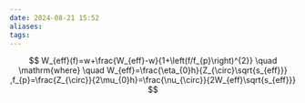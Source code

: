 ```yaml
---
date: 2024-08-21 15:52
aliases: 
tags: 
---
```

$$
W_{eff}(f)=w+\frac{W_{eff}-w}{1+\left(f/f_{p}\right)^{2}} \quad \mathrm{where} \quad W_{eff}=\frac{\eta_{0}h}{Z_{\circ}\sqrt{s_{eff}}} ,f_{p}=\frac{Z_{\circ}}{2\mu_{0}h}=\frac{\nu_{\circ}}{2W_{eff}\sqrt{s_{eff}}}
$$
